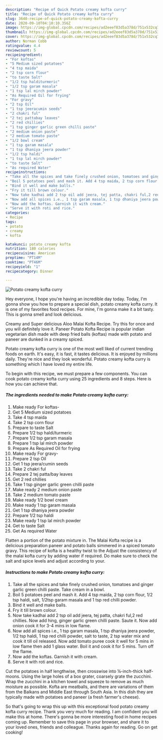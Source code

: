 ```yaml
---
description: "Recipe of Quick Potato creamy kofta curry"
title: "Recipe of Quick Potato creamy kofta curry"
slug: 3640-recipe-of-quick-potato-creamy-kofta-curry
date: 2020-09-10T04:10:10.356Z
image: https://img-global.cpcdn.com/recipes/ad2eeef83d5a378d/751x532cq70/potato-creamy-kofta-curry-recipe-main-photo.jpg
thumbnail: https://img-global.cpcdn.com/recipes/ad2eeef83d5a378d/751x532cq70/potato-creamy-kofta-curry-recipe-main-photo.jpg
cover: https://img-global.cpcdn.com/recipes/ad2eeef83d5a378d/751x532cq70/potato-creamy-kofta-curry-recipe-main-photo.jpg
author: Norman Cobb
ratingvalue: 4.4
reviewcount: 5
recipeingredient:
- "For koftas"
- "5 Medium sized potatoes"
- "4 tsp maida"
- "2 tsp corn flour"
- "to taste Salt"
- "1/2 tsp halditurmeric"
- "1/2 tsp garam masala"
- "1 tsp lal mirch powder"
- "As Required Oil for frying"
- "For gravy"
- "2 tsp Oil"
- "1 tsp jeeracumin seeds"
- "2 chakri ful"
- "2 tej pattabay leaves"
- "2 red chillies"
- "1 tsp ginger garlic green chilli paste"
- "2 medium onion paste"
- "2 medium tomato paste"
- "1/2 bowl cream"
- "1 tsp garam masala"
- "1 tsp dhaniya jeera powder"
- "1/2 tsp haldi"
- "1 tsp lal mirch powder"
- "to taste Salt"
- "As required Water"
recipeinstructions:
- "Take all the spices and take finely crushed onion, tomatoes and ginger garlic green chilli paste. Take cream in a bowl."
- "Boil 5 potatoes peel and mash it. Add 4 tsp maida, 2 tsp corn flour, 1/2 tsp haldi, salt, 1/2tsp garam masala and 1 tsp red chilli powder."
- "Bind it well and make balls."
- "Fry it till brown colour."
- "Now take kadhai add 2 tsp oil add jeera, tej patta, chakri ful,2 red chillies. Now add hing, ginger garlic green chilli paste. Saute it. Now add onion cook it for 3-4 mins in low flame."
- "Now add all spices i.e., 1 tsp garam masala, 1 tsp dhaniya jeera powder, 1/2 tsp haldi, 1 tsp red chilli powder, salt to taste, 2 tsp water mix and cook it till oil released. Now add tomato puree cook it well for 5 mins in low flame then add 1 glass water. Boil it and cook it for 5 mins. Turn off the flame."
- "Now add the koftas. Garnish it with cream."
- "Serve it with roti and rice."
categories:
- Recipe
tags:
- potato
- creamy
- kofta

katakunci: potato creamy kofta 
nutrition: 180 calories
recipecuisine: American
preptime: "PT14M"
cooktime: "PT46M"
recipeyield: "1"
recipecategory: Dinner

---
```



![Potato creamy kofta curry](https://img-global.cpcdn.com/recipes/ad2eeef83d5a378d/751x532cq70/potato-creamy-kofta-curry-recipe-main-photo.jpg)

Hey everyone, I hope you're having an incredible day today. Today, I'm gonna show you how to prepare a special dish, potato creamy kofta curry. It is one of my favorites food recipes. For mine, I'm gonna make it a bit tasty. This is gonna smell and look delicious.

Creamy and Super delicious Aloo Malai Kofta Recipe. Try this for once and you will definitely love it. Paneer Potato Kofta Recipe is popular indian vegetarian dish made with deep fried balls (koftas) made with potato and paneer are dunked in a creamy spiced.

Potato creamy kofta curry is one of the most well liked of current trending foods on earth. It's easy, it is fast, it tastes delicious. It is enjoyed by millions daily. They're nice and they look wonderful. Potato creamy kofta curry is something which I have loved my entire life.


To begin with this recipe, we must prepare a few components. You can cook potato creamy kofta curry using 25 ingredients and 8 steps. Here is how you can achieve that.

<!--inarticleads1-->

##### The ingredients needed to make Potato creamy kofta curry:

1. Make ready For koftas-
1. Get 5 Medium sized potatoes
1. Take 4 tsp maida
1. Take 2 tsp corn flour
1. Prepare to taste Salt
1. Prepare 1/2 tsp haldi/turmeric
1. Prepare 1/2 tsp garam masala
1. Prepare 1 tsp lal mirch powder
1. Prepare As Required Oil for frying
1. Make ready For gravy-
1. Prepare 2 tsp Oil
1. Get 1 tsp jeera/cumin seeds
1. Take 2 chakri ful
1. Prepare 2 tej patta/bay leaves
1. Get 2 red chillies
1. Take 1 tsp ginger garlic green chilli paste
1. Make ready 2 medium onion paste
1. Take 2 medium tomato paste
1. Make ready 1/2 bowl cream
1. Make ready 1 tsp garam masala
1. Get 1 tsp dhaniya jeera powder
1. Prepare 1/2 tsp haldi
1. Make ready 1 tsp lal mirch powder
1. Get to taste Salt
1. Get As required Water


Flatten a portion of the potato mixture in. The Malai Kofta recipe is a delicious preparation paneer and potato balls simmered in a spiced tomato gravy. This recipe of kofta is a healthy twist to the Adjust the consistency of the malai kofta curry by adding water if required. Do make sure to check the salt and spice levels and adjust according to your. 

<!--inarticleads2-->

##### Instructions to make Potato creamy kofta curry:

1. Take all the spices and take finely crushed onion, tomatoes and ginger garlic green chilli paste. Take cream in a bowl.
1. Boil 5 potatoes peel and mash it. Add 4 tsp maida, 2 tsp corn flour, 1/2 tsp haldi, salt, 1/2tsp garam masala and 1 tsp red chilli powder.
1. Bind it well and make balls.
1. Fry it till brown colour.
1. Now take kadhai add 2 tsp oil add jeera, tej patta, chakri ful,2 red chillies. Now add hing, ginger garlic green chilli paste. Saute it. Now add onion cook it for 3-4 mins in low flame.
1. Now add all spices i.e., 1 tsp garam masala, 1 tsp dhaniya jeera powder, 1/2 tsp haldi, 1 tsp red chilli powder, salt to taste, 2 tsp water mix and cook it till oil released. Now add tomato puree cook it well for 5 mins in low flame then add 1 glass water. Boil it and cook it for 5 mins. Turn off the flame.
1. Now add the koftas. Garnish it with cream.
1. Serve it with roti and rice.


Cut the potatoes in half lengthwise, then crosswise into ¼-inch-thick half-moons. Using the large holes of a box grater, coarsely grate the zucchini. Wrap the zucchini in a kitchen towel and squeeze to remove as much moisture as possible. Kofta are meatballs, and there are variations of them from the Balkans and Middle East through South Asia. In this dish they are typically made with potatoes and paneer (a fresh farmer&#39;s cheese). 

So that's going to wrap this up with this exceptional food potato creamy kofta curry recipe. Thank you very much for reading. I am confident you will make this at home. There's gonna be more interesting food in home recipes coming up. Remember to save this page in your browser, and share it to your loved ones, friends and colleague. Thanks again for reading. Go on get cooking!
